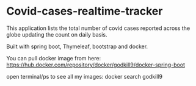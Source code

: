 # Covid-cases-realtime-tracker
This application lists the total number of covid cases reported across the globe updating the count on daily basis.

Built with spring boot, Thymeleaf, bootstrap and docker.

You can pull docker image from here: https://hub.docker.com/repository/docker/godkill9/docker-spring-boot

open terminal/ps to see all my images: docker search godkill9
